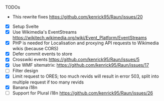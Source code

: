 TODOs

- This rewrite fixes https://github.com/kenrick95/Raun/issues/20

- [x] Setup Svelte
- [x] Use Wikimedia's EventStreams https://wikitech.wikimedia.org/wiki/Event_Platform/EventStreams
- [x] PHP is needed for Localisation and proxying API requests to Wikimedia wikis (because CORS)
- [x] Defer commit events to store
- [x] Crosswiki events https://github.com/kenrick95/Raun/issues/5
- [x] Use WMF sitematrix: https://github.com/kenrick95/Raun/issues/17
- [ ] Filter design
- [x] Limit request to ORES; too much revids will result in error 503, split into multiple request if too many revids
- [x] Banana i18n
- [ ] Support for Plural i18n https://github.com/kenrick95/Raun/issues/26
